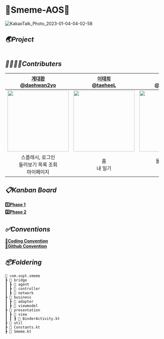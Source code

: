 # 🙏Smeme-AOS🙏

![KakaoTalk_Photo_2023-01-04-04-02-58](https://user-images.githubusercontent.com/86944161/210424661-b00f2023-5cfc-4e36-a6ce-2e5cc09e9ad1.png)

## *🌏Project*
```내 일기에 스미는 외국어✍️
```

## *👨‍👩‍👧‍👦Contributers*
[계대환 <br> @daehwan2yo](https://github.com/daehwan2yo) | [이태희 <br> @taeheeL](https://github.com/taeheeL) | [배수민 <br> @waterminn](https://github.com/waterminn) 
:---: | :---: | :---: 
<img width="200" src="https://user-images.githubusercontent.com/74162198/210480350-2e90b9a0-fba3-4122-8e63-77925180906b.png"/> | <img width="200" src="https://user-images.githubusercontent.com/74162198/210396555-28b91c15-70a7-48fc-95e4-f76b7d39ccf1.png"/> | <img width="200" src="https://user-images.githubusercontent.com/74162198/210396649-7dce5a1a-994a-46b9-94b2-b52a3e9a8e82.png"/> |
스플래시, 로그인 <br> 둘러보기 목록 조회 <br> 마이페이지 | 홈 <br> 내 일기 | 둘러보기 상세 <br> 보관함

## *📋Kanban Board*
[**1️⃣Phase 1**](https://github.com/orgs/Team-Smeme/projects/2/views/1) <br>
[**2️⃣Phase 2**](https://github.com/orgs/Team-Smeme/projects/6)

## *✅Conventions*
[**🙏Coding Convention**](https://carnation-hearing-eb3.notion.site/Coding-Convention-b69f421118fa4a42bbf3624691a92a3c) <br>
[**🙏Github Convention**](https://carnation-hearing-eb3.notion.site/Github-Convention-cd48d28f008848efa30ef3279d6c4f9e)


## *📦Foldering*
```
📁 com.sopt.smeme
┣ 📂 bridge
┃ ┣ 📂 agent
┃ ┣ 📂 controller
┃ ┣ 📂 network
┣ 📂 business
┃ ┣ 📂 adapter
┃ ┣ 📂 viewmodel
┣ 📂 presentation
┃ ┣ 📂 view
┃ ┃ ┣ 📜 BinderActivity.kt
┣ 📂 util
┣ 📜 Constants.kt
┣ 📜 Smeme.kt
```
